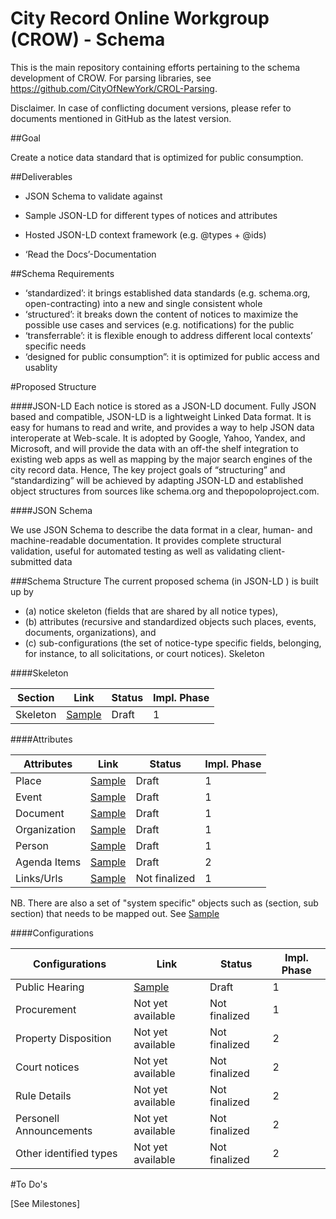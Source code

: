 # City Record Online Workgroup (CROW) - Schema

This is the main repository containing efforts pertaining to the schema development of CROW. For parsing libraries, see https://github.com/CityOfNewYork/CROL-Parsing. 

Disclaimer. In case of conflicting document versions, please refer to documents mentioned in GitHub as the latest version.


##Goal 

Create a  notice data standard that is optimized for public consumption.


##Deliverables
* JSON Schema to validate against

* Sample JSON-LD for different types of notices and attributes

* Hosted JSON-LD context framework (e.g. @types + @ids)

* ‘Read the Docs’-Documentation


##Schema Requirements

* ‘standardized’: it brings established data standards (e.g. schema.org, open-contracting) into a new and single consistent whole
* ‘structured’: it breaks down the content of notices to maximize the possible use cases and services (e.g. notifications) for the public 
* ‘transferrable’:  it is flexible enough to address different local contexts’ specific needs
* ‘designed for public consumption”: it is optimized for public access and usablity



#Proposed Structure


####JSON-LD
Each notice is stored as a JSON-LD document. Fully JSON based and compatible, JSON-LD is a lightweight Linked Data format. It is easy for humans to read and write, and provides a way to help JSON data interoperate at Web-scale. It is adopted by Google, Yahoo, Yandex, and Microsoft, and will provide the data with an off-the shelf integration to existing web apps as well as mapping by the major search engines of the city record data. Hence, The key project goals of “structuring” and “standardizing” will be achieved by adapting JSON-LD and established object structures from sources like schema.org and thepopoloproject.com.


####JSON Schema

We use JSON Schema to describe the data format in a clear, human- and machine-readable documentation. It provides complete structural validation, useful for automated testing as well as validating client-submitted data


###Schema Structure
The current proposed schema (in JSON-LD ) is built up by
* (a) notice skeleton (fields that are shared by all notice types), 
* (b) attributes (recursive and standardized objects such places, events, documents, organizations), and
* (c) sub-configurations (the set of notice-type specific fields, belonging, for instance, to all solicitations, or court notices). 
Skeleton




####Skeleton

Section       |       Link                         | Status                   |   Impl. Phase 
--------------|------------------------------------|--------------------------|--------------------
Skeleton      | [Sample](http://bit.ly/1ESeoeI)    |       Draft              |   1




####Attributes

Attributes    |         Link                       | Status                   |   Impl. Phase 
--------------|------------------------------------|--------------------------|--------------------
Place         | [Sample](http://bit.ly/1ESeoeI)    |        Draft             |   1
Event         | [Sample](http://bit.ly/1ESeoeI)    |        Draft             |   1
Document      | [Sample](http://bit.ly/1ESeoeI)    |        Draft             |   1
Organization  | [Sample](http://bit.ly/1ESeoeI)    |        Draft             |   1
Person        | [Sample](http://bit.ly/1ESeoeI)    |        Draft             |   1
Agenda Items  | [Sample](http://bit.ly/1ESeoeI)    |        Draft             |   2
Links/Urls    | [Sample](http://bit.ly/1ESeoeI)    |        Not finalized     |   1


NB. There are also a set of "system specific" objects such as (section, sub section) that needs to be mapped out. See [Sample](http://bit.ly/1ESeoeI) 



####Configurations


Configurations            |   Link                             | Status                              |   Impl. Phase 
--------------------------|------------------------------------|-------------------------------------|--------------------
Public Hearing            | [Sample](http://bit.ly/1ESeoeI)    |          Draft                      |   1
Procurement               |  Not yet available                 |          Not finalized              |   1
Property Disposition      |  Not yet available                 |          Not finalized              |   2
Court notices             |  Not yet available                 |          Not finalized              |   2
Rule Details              |  Not yet available                 |          Not finalized              |   2
Personell Announcements   |  Not yet available                 |          Not finalized              |   2
Other identified types    |  Not yet available                 |          Not finalized              |   2


#To Do's

[See Milestones]

